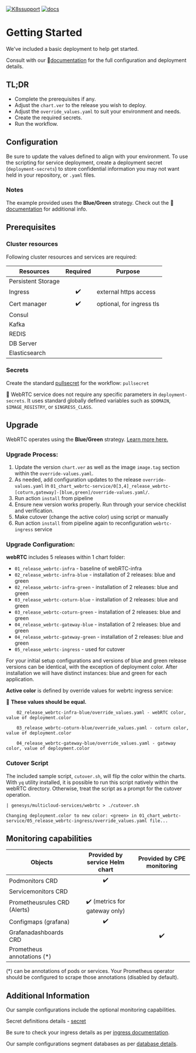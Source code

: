  [![K8ssupport](https://badgen.net/badge/supported%20K8s%20release/1.22/cyan)](https://all.docs.genesys.com/ReleaseNotes/Current/GenesysEngage-cloud/PrivateEdition)
[![docs](https://badgen.net/badge/Genesys%20Documentation/WebRTC/orange)](https://all.docs.genesys.com/WebRTC/Current/WebRTCPEGuide)
# Getting Started
We've included a basic deployment to help get started.

Consult with our :book:[documentation](https://all.docs.genesys.com/WebRTC/Current/WebRTCPEGuide) for the full configuration and deployment details.

## TL;DR
- Complete the prerequisites if any.
- Adjust the `chart.ver` to the release you wish to deploy.
- Adjust the `override_values.yaml` to suit your environment and needs.
- Create the required secrets.
- Run the workflow.

## Configuration

Be sure to update the values defined to align with your environment.
To use the scripting for service deployment, create a deployment secret (`deployment-secrets`) to store confidential information you may not want held in your repository, or `.yaml` files. 

### Notes
The example provided uses the **Blue/Green** strategy. Check out the :book:[documentation](https://all.docs.genesys.com/WebRTC/Current/WebRTCPEGuide/Upgrade) for additional info.

## Prerequisites
### Cluster resources

Following cluster resources and services are required:

Resources | Required | Purpose
|-|:-:|-|
Persistent Storage | | 
Ingress | :heavy_check_mark: | external https access
Cert manager | :heavy_check_mark: | optional, for ingress tls
Consul |  |
Kafka |  |
REDIS |  |
DB Server |  |
Elasticsearch |  |




### Secrets 
Create the standard [pullsecret](/doc/secrets.md/#pull) for the workflow: 
`pullsecret`

:book: WebRTC service does not require any specific parameters in `deployment-secrets`.
It uses standard globally defined variables such as  `$DOMAIN`, `$IMAGE_REGISTRY`, or `$INGRESS_CLASS`.

## Upgrade

WebRTC operates using the **Blue/Green** strategy. [Learn more here.](https://all.docs.genesys.com/WebRTC/Current/WebRTCPEGuide/Upgrade)

### Upgrade Process:

1. Update the version `chart.ver` as well as the image `image.tag` section within the `override-values.yaml`.
2. As needed, add configuration updates to the release `override-values.yaml` in `01_chart_webrtc-service/0[3,4]_release_webrtc-[coturn,gateway]-[blue,green]/override-values.yaml/`.
3. Run action `install` from pipeline
4. Ensure new version works properly. Run through your service checklist and verification.
5. Make cutover (change the active color) using script or manually
6. Run action `install` from pipeline again to reconfiguration `webrtc-ingress` service


### Upgrade Configuration:
**webRTC** includes 5 releases within 1 chart folder:

- `01_release_webrtc-infra` - baseline of webRTC-infra
- `02_release_webrtc-infra-blue` - installation of 2 releases: blue and green 
- `02_release_webrtc-infra-green` - installation of 2 releases: blue and green 
- `03_release_webrtc-coturn-blue` - installation of 2 releases: blue and green
- `03_release_webrtc-coturn-green` - installation of 2 releases: blue and green
- `04_release_webrtc-gateway-blue` - installation of 2 releases: blue and green
- `04_release_webrtc-gateway-green` - installation of 2 releases: blue and green
- `05_release_webrtc-ingress` - used for cutover


For your initial setup configurations and versions of blue and green release versions can be identical, with the exception of deployment color. 
After installation we will have distinct instances: blue and green for each application.

**Active color** is defined by override values for webrtc ingress service:

:memo: **These values should be equal.** 

```
    02_release_webrtc-infra-blue/override_values.yaml - webRTC color, value of deployment.color

    03_release_webrtc-coturn-blue/override_values.yaml - coturn color, value of deployment.color

    04_release_webrtc-gateway-blue/override_values.yaml - gateway color, value of deployment.color
```

### Cutover Script

The included sample script, `cutover.sh`, will flip the color within the charts. 
With `yq` utility installed, it is possible to run this script natively within the webRTC directory. 
Otherwise, treat the script as a prompt for the cutover operation.
```
| genesys/multicloud-services/webrtc > ./cutover.sh

Changing deployment.color to new color: <green> in 01_chart_webrtc-service/05_release_webrtc-ingress/override_values.yaml file...
```

## Monitoring capabilities

Objects | Provided by service Helm chart | Provided by CPE monitoring
|-|:-:|:-:|
Podmonitors CRD | :heavy_check_mark: | 
Servicemonitors CRD | | 
Prometheusrules CRD (Alerts) | :heavy_check_mark: (metrics for gateway only) | 
Configmaps (grafana) | :heavy_check_mark: | 
Grafanadashboards CRD | | :heavy_check_mark:
Prometheus annotations (*) | |

(*) can be annotations of pods or services. Your Prometheus operator should be configured to scrape those annotations (disabled by default).

## Additional Information

Our sample configurations include the optional monitoring capabilities. 

Secret definitions details - [secret](/doc/secrets.md)

Be sure to check your ingress details as per [ingress documentation](/doc/ingress.md).

Our sample configurations segment databases as per [database details](/doc/DATABASE.md).

